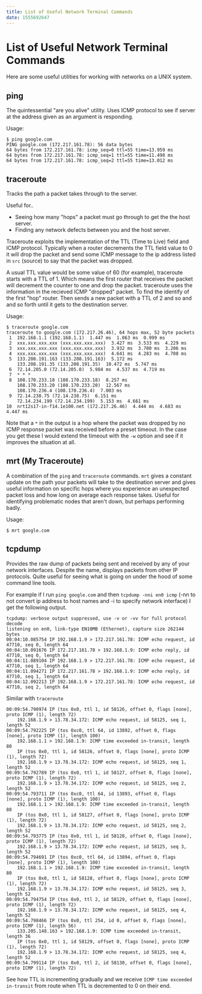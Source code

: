 ```yaml
---
title: List of Useful Network Terminal Commands
date: 1555692647
---
```



# List of Useful Network Terminal Commands

Here are some useful utilities for working with networks on a UNIX system.

## ping

The quintessential "are you alive" utility. Uses ICMP protocol to see if server at the address given as an argument is responding.

Usage:

~~~
$ ping google.com
PING google.com (172.217.161.78): 56 data bytes
64 bytes from 172.217.161.78: icmp_seq=0 ttl=55 time=13.959 ms
64 bytes from 172.217.161.78: icmp_seq=1 ttl=55 time=11.498 ms
64 bytes from 172.217.161.78: icmp_seq=2 ttl=55 time=13.012 ms
~~~

## traceroute

Tracks the path a packet takes through to the server.

Useful for..

- Seeing how many "hops" a packet must go through to get the the host server.
- Finding any network defects between you and the host server.

Traceroute exploits the implementation of the TTL (Time to Live) field and ICMP protocol. Typically when a router decrements the TTL field value to 0 it will drop the packet and send some ICMP message to the ip address listed in `src` (source) to say that the packet was dropped.

A usual TTL value would be some value of 60 (for example), traceroute starts with a TTL of 1. Which means the first router that receives the packet will decrement the counter to one and drop the packet. traceroute uses the information in the recieved ICMP "dropped" packet. To find the identify of the first "hop" router. Then sends a new packet with a TTL of 2 and so and and so forth until it gets to the destination server.


Usage:

~~~
$ traceroute google.com
traceroute to google.com (172.217.26.46), 64 hops max, 52 byte packets
 1  192.168.1.1 (192.168.1.1)  1.447 ms  1.063 ms  0.999 ms
 2  xxx.xxx.xxx.xxx (xxx.xxx.xxx.xxx)  3.427 ms  3.533 ms  4.229 ms
 3  xxx.xxx.xxx.xxx (xxx.xxx.xxx.xxx)  3.932 ms  3.700 ms  3.206 ms
 4  xxx.xxx.xxx.xxx (xxx.xxx.xxx.xxx)  4.641 ms  4.283 ms  4.708 ms
 5  133.208.191.163 (133.208.191.163)  5.172 ms
    133.208.191.35 (133.208.191.35)  10.472 ms  5.747 ms
 6  72.14.205.0 (72.14.205.0)  5.984 ms  4.537 ms  4.719 ms
 7  * * *
 8  108.170.233.18 (108.170.233.18)  8.257 ms
    108.170.233.20 (108.170.233.20)  12.567 ms
    108.170.236.4 (108.170.236.4)  7.003 ms
 9  72.14.238.75 (72.14.238.75)  6.151 ms
    72.14.234.199 (72.14.234.199)  5.153 ms  4.661 ms
10  nrt12s17-in-f14.1e100.net (172.217.26.46)  4.444 ms  4.683 ms  4.447 ms
~~~

Note that a `*` in the output is a hop where the packet was dropped by no ICMP response packet was received before a preset timeout. In the case you get these I would extend the timeout with the `-w` option and see if it improves the situation at all.

## mrt (My Traceroute)

A combination of the `ping` and `traceroute` commands. `mrt` gives a constant update on the path your packets will take to the destination server and gives useful information on specific hops where you experience an unexpected packet loss and how long on average each response takes. Useful for identifying problematic nodes that aren't down, but perhaps performing badly.

Usage:

~~~
$ mrt google.com
~~~

## tcpdump

Provides the raw dump of packets being sent and received by any of your network interfaces. Despite the name, displays packets from other IP protocols. Quite useful for seeing what is going on under the hood of some command line tools.

For example if I run `ping google.com` and then `tcpdump -nni en0 icmp` (-nn to not convert ip address to host names and -i to specify network interface) I get the following output.

~~~
tcpdump: verbose output suppressed, use -v or -vv for full protocol decode
listening on en0, link-type EN10MB (Ethernet), capture size 262144 bytes
00:04:10.085754 IP 192.168.1.9 > 172.217.161.78: ICMP echo request, id 47710, seq 0, length 64
00:04:10.091676 IP 172.217.161.78 > 192.168.1.9: ICMP echo reply, id 47710, seq 0, length 64
00:04:11.089104 IP 192.168.1.9 > 172.217.161.78: ICMP echo request, id 47710, seq 1, length 64
00:04:11.094271 IP 172.217.161.78 > 192.168.1.9: ICMP echo reply, id 47710, seq 1, length 64
00:04:12.092213 IP 192.168.1.9 > 172.217.161.78: ICMP echo request, id 47710, seq 2, length 64
~~~

Similar with `traceroute`

~~~
00:09:54.790974 IP (tos 0x0, ttl 1, id 58126, offset 0, flags [none], proto ICMP (1), length 72)
    192.168.1.9 > 13.78.34.172: ICMP echo request, id 58125, seq 1, length 52
00:09:54.792225 IP (tos 0xc0, ttl 64, id 13892, offset 0, flags [none], proto ICMP (1), length 100)
    192.168.1.1 > 192.168.1.9: ICMP time exceeded in-transit, length 80
	IP (tos 0x0, ttl 1, id 58126, offset 0, flags [none], proto ICMP (1), length 72)
    192.168.1.9 > 13.78.34.172: ICMP echo request, id 58125, seq 1, length 52
00:09:54.792789 IP (tos 0x0, ttl 1, id 58127, offset 0, flags [none], proto ICMP (1), length 72)
    192.168.1.9 > 13.78.34.172: ICMP echo request, id 58125, seq 2, length 52
00:09:54.793711 IP (tos 0xc0, ttl 64, id 13893, offset 0, flags [none], proto ICMP (1), length 100)
    192.168.1.1 > 192.168.1.9: ICMP time exceeded in-transit, length 80
	IP (tos 0x0, ttl 1, id 58127, offset 0, flags [none], proto ICMP (1), length 72)
    192.168.1.9 > 13.78.34.172: ICMP echo request, id 58125, seq 2, length 52
00:09:54.793775 IP (tos 0x0, ttl 1, id 58128, offset 0, flags [none], proto ICMP (1), length 72)
    192.168.1.9 > 13.78.34.172: ICMP echo request, id 58125, seq 3, length 52
00:09:54.794691 IP (tos 0xc0, ttl 64, id 13894, offset 0, flags [none], proto ICMP (1), length 100)
    192.168.1.1 > 192.168.1.9: ICMP time exceeded in-transit, length 80
	IP (tos 0x0, ttl 1, id 58128, offset 0, flags [none], proto ICMP (1), length 72)
    192.168.1.9 > 13.78.34.172: ICMP echo request, id 58125, seq 3, length 52
00:09:54.794754 IP (tos 0x0, ttl 2, id 58129, offset 0, flags [none], proto ICMP (1), length 72)
    192.168.1.9 > 13.78.34.172: ICMP echo request, id 58125, seq 4, length 52
00:09:54.798466 IP (tos 0x0, ttl 254, id 0, offset 0, flags [none], proto ICMP (1), length 56)
    133.205.148.163 > 192.168.1.9: ICMP time exceeded in-transit, length 36
	IP (tos 0x0, ttl 1, id 58129, offset 0, flags [none], proto ICMP (1), length 72)
    192.168.1.9 > 13.78.34.172: ICMP echo request, id 58125, seq 4, length 52
00:09:54.799114 IP (tos 0x0, ttl 2, id 58130, offset 0, flags [none], proto ICMP (1), length 72)
~~~

See how TTL is incrementing gradually and we receive `ICMP time exceeded in-transit` from route when TTL is decremented to 0 on their end.
